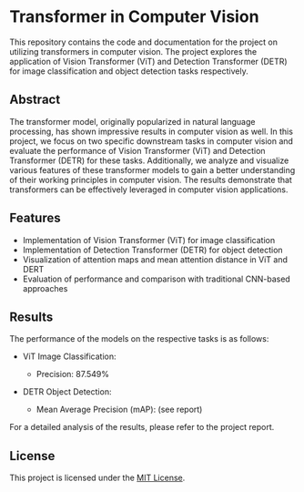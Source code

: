 # Transformer in Computer Vision

This repository contains the code and documentation for the project on utilizing transformers in computer vision. The project explores the application of Vision Transformer (ViT) and Detection Transformer (DETR) for image classification and object detection tasks respectively.

## Abstract

The transformer model, originally popularized in natural language processing, has shown impressive results in computer vision as well. In this project, we focus on two specific downstream tasks in computer vision and evaluate the performance of Vision Transformer (ViT) and Detection Transformer (DETR) for these tasks. Additionally, we analyze and visualize various features of these transformer models to gain a better understanding of their working principles in computer vision. The results demonstrate that transformers can be effectively leveraged in computer vision applications.

## Features

- Implementation of Vision Transformer (ViT) for image classification
- Implementation of Detection Transformer (DETR) for object detection
- Visualization of attention maps and mean attention distance in ViT and DERT
- Evaluation of performance and comparison with traditional CNN-based approaches


## Results

The performance of the models on the respective tasks is as follows:

- ViT Image Classification:

   - Precision: 87.549%

- DETR Object Detection:

   - Mean Average Precision (mAP): (see report)

For a detailed analysis of the results, please refer to the project report.



## License

This project is licensed under the [MIT License](LICENSE).
